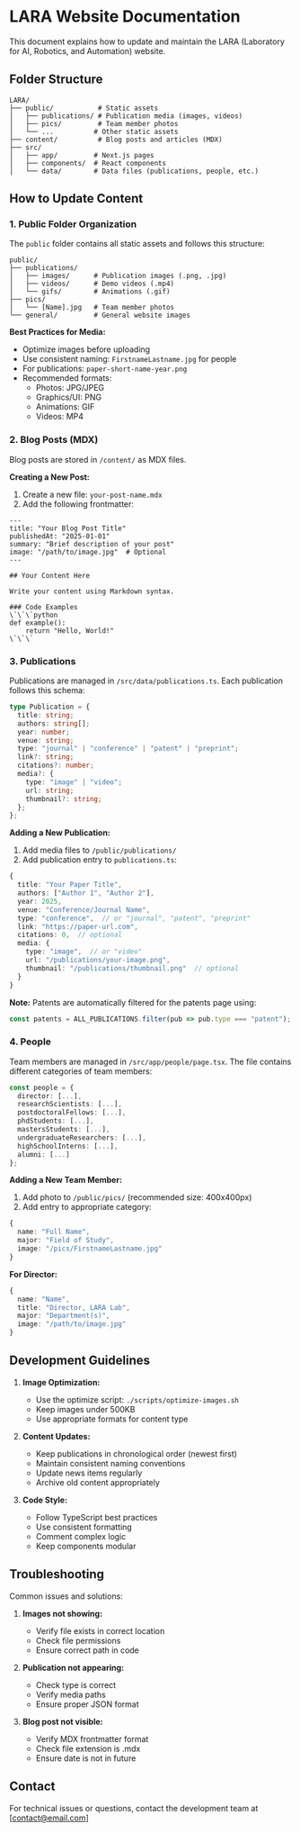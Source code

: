 # LARA Website Documentation

This document explains how to update and maintain the LARA (Laboratory for AI, Robotics, and Automation) website.

## Folder Structure

```
LARA/
├── public/           # Static assets
│   ├── publications/ # Publication media (images, videos)
│   ├── pics/         # Team member photos
│   └── ...          # Other static assets
├── content/          # Blog posts and articles (MDX)
├── src/
│   ├── app/         # Next.js pages
│   ├── components/  # React components
│   └── data/        # Data files (publications, people, etc.)
```

## How to Update Content

### 1. Public Folder Organization

The `public` folder contains all static assets and follows this structure:

```
public/
├── publications/
│   ├── images/      # Publication images (.png, .jpg)
│   ├── videos/      # Demo videos (.mp4)
│   └── gifs/        # Animations (.gif)
├── pics/
│   └── [Name].jpg   # Team member photos
└── general/         # General website images
```

**Best Practices for Media:**
- Optimize images before uploading
- Use consistent naming: `FirstnameLastname.jpg` for people
- For publications: `paper-short-name-year.png`
- Recommended formats:
  - Photos: JPG/JPEG
  - Graphics/UI: PNG
  - Animations: GIF
  - Videos: MP4

### 2. Blog Posts (MDX)

Blog posts are stored in `/content/` as MDX files.

**Creating a New Post:**
1. Create a new file: `your-post-name.mdx`
2. Add the following frontmatter:

```mdx
---
title: "Your Blog Post Title"
publishedAt: "2025-01-01"
summary: "Brief description of your post"
image: "/path/to/image.jpg"  # Optional
---

## Your Content Here

Write your content using Markdown syntax.

### Code Examples
\`\`\`python
def example():
    return "Hello, World!"
\`\`\`
```

### 3. Publications

Publications are managed in `/src/data/publications.ts`. Each publication follows this schema:

```typescript
type Publication = {
  title: string;
  authors: string[];
  year: number;
  venue: string;
  type: "journal" | "conference" | "patent" | "preprint";
  link?: string;
  citations?: number;
  media?: {
    type: "image" | "video";
    url: string;
    thumbnail?: string;
  };
};
```

**Adding a New Publication:**
1. Add media files to `/public/publications/`
2. Add publication entry to `publications.ts`:

```typescript
{
  title: "Your Paper Title",
  authors: ["Author 1", "Author 2"],
  year: 2025,
  venue: "Conference/Journal Name",
  type: "conference",  // or "journal", "patent", "preprint"
  link: "https://paper-url.com",
  citations: 0,  // optional
  media: {
    type: "image",  // or "video"
    url: "/publications/your-image.png",
    thumbnail: "/publications/thumbnail.png"  // optional
  }
}
```

**Note:** Patents are automatically filtered for the patents page using:
```typescript
const patents = ALL_PUBLICATIONS.filter(pub => pub.type === "patent");
```

### 4. People

Team members are managed in `/src/app/people/page.tsx`. The file contains different categories of team members:

```typescript
const people = {
  director: [...],
  researchScientists: [...],
  postdoctoralFellows: [...],
  phdStudents: [...],
  mastersStudents: [...],
  undergraduateResearchers: [...],
  highSchoolInterns: [...],
  alumni: [...]
};
```

**Adding a New Team Member:**
1. Add photo to `/public/pics/` (recommended size: 400x400px)
2. Add entry to appropriate category:

```typescript
{
  name: "Full Name",
  major: "Field of Study",
  image: "/pics/FirstnameLastname.jpg"
}
```

**For Director:**
```typescript
{
  name: "Name",
  title: "Director, LARA Lab",
  major: "Department(s)",
  image: "/path/to/image.jpg"
}
```

## Development Guidelines

1. **Image Optimization:**
   - Use the optimize script: `./scripts/optimize-images.sh`
   - Keep images under 500KB
   - Use appropriate formats for content type

2. **Content Updates:**
   - Keep publications in chronological order (newest first)
   - Maintain consistent naming conventions
   - Update news items regularly
   - Archive old content appropriately

3. **Code Style:**
   - Follow TypeScript best practices
   - Use consistent formatting
   - Comment complex logic
   - Keep components modular

## Troubleshooting

Common issues and solutions:

1. **Images not showing:**
   - Verify file exists in correct location
   - Check file permissions
   - Ensure correct path in code

2. **Publication not appearing:**
   - Check type is correct
   - Verify media paths
   - Ensure proper JSON format

3. **Blog post not visible:**
   - Verify MDX frontmatter format
   - Check file extension is .mdx
   - Ensure date is not in future

## Contact

For technical issues or questions, contact the development team at [contact@email.com]